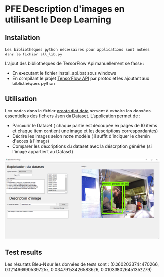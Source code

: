 # PFE Description d'images en utilisant le Deep Learning
## Installation 
    Les bibliothèques python nécessaires pour applications sont notées dans le fichier all_lib.py
L’ajout des bibliothèques de TensorFlow Api manuellement se fasse :
  * En executant le fichier install_api.bat sous windows 
  * En compilant le projet [TensorFlow API](https://github.com/tensorflow/models/) 
par protoc et les ajoutant aux bibliothèques python 

## Utilisation 
Les codes dans le fichier [create dict data](https://github.com/A-RAMZI/PFE/tree/master/create%20data%20dict)  servent à extraire les données essentielles des fichiers Json du Dataset.
L'application permet de :
  * Parcourir le Dataset ( chaque partie est découpée en pages de 10 items et chaque item contient une image et les descriptions correspondantes)
  * Décrire les images selon notre modèle ( il suffit d'indiquer le chemin d'acces à l'image)
  * Comparer les descriptions du dataset avec la déscription générée (si l'image appartient au Dataset)

![image info](./temp/appli.jpg)

## Test results
Les résultats Bleu-N sur les données de tests sont :
(0.3602033744470266, 0.1214666905397255, 0.03479153426583626, 0.010338026451352279)
